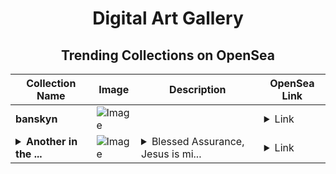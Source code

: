 <div align="center">

# Digital Art Gallery

## Trending Collections on OpenSea

| Collection Name                       | Image                                                                                     | Description                       | OpenSea Link                                                                                          |
|---------------------------------------|-------------------------------------------------------------------------------------------|-----------------------------------|--------------------------------------------------------------------------------------------------------|
| **banskyn** | ![Image](https://i.seadn.io/s/raw/files/d3bb9764c2bfd57422d3a43470fd24ca.jpg?w=500&auto=format?w=200&auto=format) |  | <details><summary>Link</summary>[banskyn](https://opensea.io/collection/banskyn)</details> |
| **<details><summary>Another in the ...</summary>Another in the fire</details>** | ![Image](https://i.seadn.io/s/raw/files/e9bbd0e0686f494e17b862c19633f53b.jpg?w=500&auto=format?w=200&auto=format) | <details><summary>Blessed Assurance, Jesus is mi...</summary>Blessed Assurance, Jesus is mine, He is my 4th man in the fire time after time. - Trust in God (Maverick City Music) </details> | <details><summary>Link</summary>[Another in the fire](https://opensea.io/collection/another-in-the-fire)</details> |

</div>